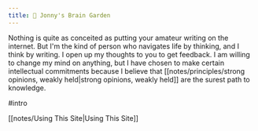 ```yaml
---
title: 🧠 Jonny's Brain Garden
---
```


Nothing is quite as conceited as putting your amateur writing on the internet. But I'm the kind of person who navigates life by thinking, and I think by writing. I open up my thoughts to you to get feedback. I am willing to change my mind on anything, but I have chosen to make certain intellectual commitments because I believe that [[notes/principles/strong opinions, weakly held|strong opinions, weakly held]] are the surest path to knowledge. 

#intro



[[notes/Using This Site|Using This Site]]

